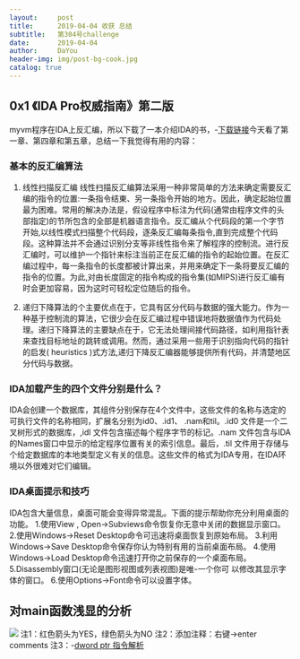 ```yaml
---
layout:     post
title:      2019-04-04 收获 总结
subtitle:   第304号challenge
date:       2019-04-04
author:     DaYou
header-img: img/post-bg-cook.jpg
catalog: true
---
```





## 0x1 《IDA Pro权威指南》第二版
myvm程序在IDA上反汇编，所以下载了一本介绍IDA的书，-[下载链接](https://www.7down.com/soft/314844.html)今天看了第一章、第四章和第五章，总结一下我觉得有用的内容：

### 基本的反汇编算法
1. 线性扫描反汇编
线性扫描反汇编算法采用一种非常简单的方法来确定需要反汇编的指令的位置:一条指令结東、另一条指令开始的地方。因此，确定起始位置最为困难。常用的解决办法是，假设程序中标注为代码(通常由程序文件的头部指定)的节所包含的全部是机器语言指令。反汇编从个代码段的第一个字节开始,以线性模式扫描整个代码段，逐条反汇编每条指令,直到完成整个代码段。这种算法并不会通过识别分支等非线性指令来了解程序的控制流。进行反汇编时，可以维护一个指针来标注当前正在反汇编的指令的起始位置。在反汇编过程中，每一条指令的长度都被计算出来，并用来确定下一条将要反汇编的指令的位置。为此,对由长度固定的指令构成的指令集(如MIPS)进行反汇编有时会更加容易，因为这时可轻松定位随后的指令。


2.    递归下降算法的个主要优点在于，它具有区分代码与数据的强大能力。作为一种基于控制流的算法，它很少会在反汇编过程中错误地将数据值作为代码处理。递归下降算法的主要缺点在于，它无法处理间接代码路径，如利用指针表来查找目标地址的跳转或调用。然而，通过采用一些用于识别指向代码的指针的启发( heuristics )式方法,递归下降反汇编器能够提供所有代码，并清楚地区分代码与数据。



### IDA加载产生的四个文件分别是什么？

IDA会创建一个数据库，其组件分别保存在4个文件中，这些文件的名称与选定的可执行文件的名称相同，扩展名分别为id0、.id1、 .nam和til。.id0 文件是一个二叉树形式的数据库，,idl 文件包含描述每个程序字节的标记。.nam 文件包含与IDA的Names窗口中显示的给定程序位置有关的索引信息。最后，.til 文件用于存储与个给定数据库的本地类型定义有关的信息。这些文件的格式为IDA专用，在IDA环境以外很难对它们编辑。

### IDA桌面提示和技巧
 IDA包含大量信息，桌面可能会变得异常混乱。下面的提示帮助你充分利用桌面的功能。
 1.使用View , Open->Subviews命令恢复你无意中关闭的数据显示窗口。
 2.使用Windows->Reset Desktop命令可迅速将桌面恢复到原始布局。
 3.利用Windows->Save Desktop命令保存你认为特别有用的当前桌面布局。
 4.使用Windows->Load Desktop命令迅速打开你之前保存的一个桌面布局。
 5.Disassembly窗口(无论是图形视图或列表视图)是唯-一个你可 以修改其显示字体的窗口。
 6.使用Options->Font命令可以设置字体。


## 对main函数浅显的分析
![](https://wx3.sinaimg.cn/mw1024/0079f8Holy1g1r0si4hbmj30oy0f2mxb.jpg)
注1：红色箭头为YES，绿色箭头为NO
注2：添加注释：右键->enter comments
注3：-[dword ptr 指令解析](https://blog.csdn.net/kaiwii/article/details/7385929)


